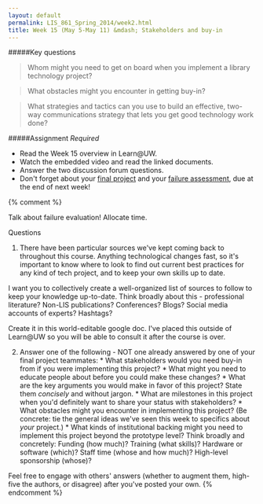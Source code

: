 ```yaml
---
layout: default
permalink: LIS_861_Spring_2014/week2.html
title: Week 15 (May 5-May 11) &mdash; Stakeholders and buy-in
---
```

#####Key questions

> Whom might you need to get on board when you implement a library technology 
> project?

> What obstacles might you encounter in getting buy-in?

> What strategies and tactics can you use to build an effective, two-way
> communications strategy that lets you get good technology work done?

#####Assignment
_Required_

* Read the Week 15 overview in Learn@UW. 
* Watch the embedded video and read the linked documents.
* Answer the two discussion forum questions.
* Don't forget about your [final project](./assignments/final_project.html) and 
  your [failure assessment](./assignments/failure_assessment.html), due at the end 
  of next week!

{% comment %}

Talk about failure evaluation! Allocate time.

Questions
  1) There have been particular sources we've kept coming back to throughout
  this course. Anything technological changes fast, so it's important to know
  where to look to find out current best practices for any kind of tech project,
  and to keep your own skills up to date.
  
  I want you to collectively create a well-organized list of sources
  to follow to keep your knowledge up-to-date.  Think broadly about this -
  professional literature? Non-LIS publications? Conferences? Blogs? Social media 
  accounts of experts? Hashtags?
  
  Create it in this world-editable google doc. I've placed this outside of
  Learn@UW so you will be able to consult it after the course is over.

  2) Answer one of the following - NOT one already answered by one of your 
  final project teammates:
    * What stakeholders would you need buy-in from if you were implementing this
      project?
    * What might you need to educate people about before you could make these
      changes?
    * What are the key arguments you would make in favor of this project? State
      them _concisely_ and without jargon.
    * What are milestones in this project when you'd definitely want to share
      your status with stakeholders?
    * What obstacles might you encounter in implementing this project? (Be 
      concrete: tie the general ideas we've seen this week to specifics about
      _your_ project.)
    * What kinds of institutional backing might you need to implement this 
      project beyond the prototype level? Think broadly and concretely:
      Funding (how much)? Training (what skills)? Hardware or software (which)?
      Staff time (whose and how much)?  High-level sponsorship (whose)?

  Feel free to engage with others' answers (whether to augment them, high-five
  the authors, or disagree) after you've posted your own.
{% endcomment %}